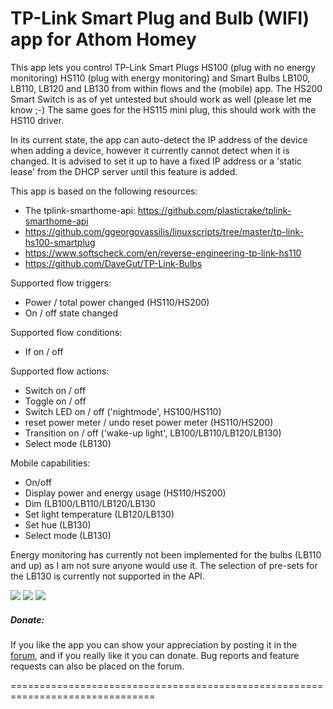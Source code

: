 # TP-Link Smart Plug and Bulb (WIFI) app for Athom Homey

This app lets you control TP-Link Smart Plugs HS100 (plug with no energy monitoring) HS110 (plug with energy monitoring) and Smart Bulbs LB100, LB110, LB120 and LB130 from within flows and the (mobile) app. The HS200 Smart Switch is as of yet untested but should work as well (please let me know ;-) The same goes for the HS115 mini plug, this should work with the HS110 driver.

In its current state, the app can auto-detect the IP address of the device when adding a device, however it currently cannot detect when it is changed. It is advised to set it up to have a fixed IP address or a 'static lease' from the DHCP server until this feature is added. 

This app is based on the following resources:

* The tplink-smarthome-api: https://github.com/plasticrake/tplink-smarthome-api
* https://github.com/ggeorgovassilis/linuxscripts/tree/master/tp-link-hs100-smartplug
* https://www.softscheck.com/en/reverse-engineering-tp-link-hs110 
* https://github.com/DaveGut/TP-Link-Bulbs  

Supported flow triggers:

* Power / total power changed (HS110/HS200)
* On / off state changed

Supported flow conditions:

* If on / off

Supported flow actions:

* Switch on / off
* Toggle on / off
* Switch LED on / off ('nightmode', HS100/HS110)
* reset power meter / undo reset power meter (HS110/HS200)
* Transition on / off ('wake-up light', LB100/LB110/LB120/LB130)
* Select mode (LB130) 

Mobile capabilities:

* On/off
* Display power and energy usage (HS110/HS200)
* Dim (LB100/LB110/LB120/LB130
* Set light temperature (LB120/LB130)
* Set hue (LB130)
* Select mode (LB130)

Energy monitoring has currently not been implemented for the bulbs (LB110 and up) as I am not sure anyone would use it. The selection of pre-sets for the LB130 is currently not supported in the API.

![](https://drive.google.com/uc?id=0B4QdLfQ7j41Jc3daMm9xSmsyUjg)
![](https://drive.google.com/uc?id=0B4QdLfQ7j41JY3N5Y2JNRWZRVmM)
![](https://drive.google.com/uc?id=0B4QdLfQ7j41Jbmd3eGpPVWQxa1k)

##### Donate: #####
If you like the app you can show your appreciation by posting it in the [forum],
and if you really like it you can donate. Bug reports and feature requests can also be placed on
the forum.

===============================================================================

[forum]: https://community.athom.com/t/tp-link-smart-devices-central-topic/1045
[pp-donate-link]: https://www.paypal.me/Baretta
[pp-donate-image]: https://www.paypalobjects.com/en_US/i/btn/btn_donate_SM.gif

